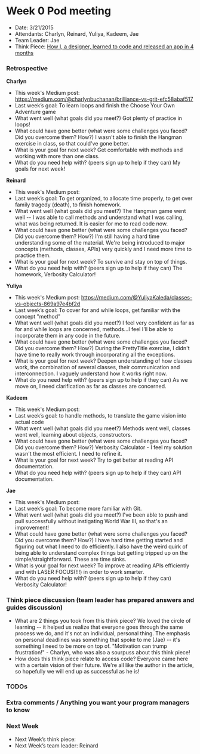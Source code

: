 # Week 0 Pod meeting

* Date: 3/21/2015
* Attendants: Charlyn, Reinard, Yuliya, Kadeem, Jae
* Team Leader: Jae
* Think Piece: [How I, a designer, learned to code and released an app in 4 months](https://medium.com/ios-os-x-development/how-i-a-designer-learned-to-code-and-released-an-app-in-4-months-219d7c1b8df1)

### Retrospective

**Charlyn**

* This week's Medium post: https://medium.com/@charlynbuchanan/brilliance-vs-grit-efc58abaf517
* Last week’s goal: To learn loops and finish the Choose Your Own Adventure game
* What went well (what goals did you meet?) Got plenty of practice in loops!
* What could have gone better (what were some challenges you faced? Did you overcome them? How?) I wasn't able to finish the Hangman exercise in class, so that could've gone better.
* What is your goal for next week? Get comfortable with methods and working with more than one class.
* What do you need help with? (peers sign up to help if they can) My goals for next week!

**Reinard**

* This week's Medium post: 
* Last week’s goal: To get organized, to allocate time properly, to get over family tragedy (death), to finish homework.
* What went well (what goals did you meet?) The Hangman game went well -- I was able to call methods and understand what I was calling, what was being returned. It is easier for me to read code now.
* What could have gone better (what were some challenges you faced? Did you overcome them? How?) I'm still having a hard time understanding some of the material. We're being introduced to major concepts (methods, classes, APIs) very quickly and I need more time to practice them.
* What is your goal for next week? To survive and stay on top of things.
* What do you need help with? (peers sign up to help if they can) The homework, Verbosity Calculator!

**Yuliya**

* This week's Medium post: https://medium.com/@YuliyaKaleda/classes-vs-objects-869a97e4bf2d
* Last week’s goal: To cover for and while loops, get familiar with the concept "method"
* What went well (what goals did you meet?) I feel very confident as far as for and while loops are concerned, methods...I feel I'll be able to incorporate them in any code in the future.
* What could have gone better (what were some challenges you faced? Did you overcome them? How?) During the PrettyTitle exercise, I didn't have time to really work through incorporating all the exceptions.
* What is your goal for next week? Deepen understanding of how classes work, the combination of several classes, their communication and interconnection. I vaguely understand how it works right now.
* What do you need help with? (peers sign up to help if they can) As we move on, I need clarification as far as classes are concerned.

**Kadeem**

* This week's Medium post: 
* Last week’s goal: to handle methods, to translate the game vision into actual code
* What went well (what goals did you meet?) Methods went well, classes went well, learning about objects, constructors.
* What could have gone better (what were some challenges you faced? Did you overcome them? How?) Verbosity Calculator - I feel my solution wasn't the most efficient. I need to refine it.
* What is your goal for next week? Try to get better at reading API documentation.
* What do you need help with? (peers sign up to help if they can) API documentation.


**Jae**

* This week's Medium post: 
* Last week’s goal: To become more familiar with Git.
* What went well (what goals did you meet?) I've been able to push and pull successfully without instigating World War III, so that's an improvement!
* What could have gone better (what were some challenges you faced? Did you overcome them? How?) I have hard time getting started and figuring out what I need to do efficiently. I also have the weird quirk of being able to understand complex things but getting tripped up on the simple/straightforward. These are time sinks. 
* What is your goal for next week? To improve at reading APIs efficiently and with LASER FOCUS(!!!) in order to work smarter.
* What do you need help with? (peers sign up to help if they can) Verbosity Calculator!
### Think piece discussion (team leader has prepared answers and guides discussion)

* What are 2 things you took from this think piece? We loved the circle of learning -- it helped us realize that everyone goes through the same process we do, and it's not an individual, personal thing. The emphasis on personal deadlines was something that spoke to me (Jae) -- it's something I need to be more on top of. "Motivation can trump frustration!" - Charlyn, who was also a sourpuss about this think piece!
* How does this think piece relate to access code? Everyone came here with a certain vision of their future. We're all like the author in the article, so hopefully we will end up as successful as he is!

### TODOs

### Extra comments / Anything you want your program managers to know

### Next Week

* Next Week’s think piece:
* Next Week’s team leader: Reinard
